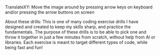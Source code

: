 TranslateXY: Move the image around by pressing arrow keys on keyboard and/or pressing the arrow buttons on screen

About these drills: This is one of many coding exercise drills I have designed and created to keep my skills sharp, and practice the fundamentals. The purpose of these drills is to be able to pick one and throw it together in just a few minutes from scratch, without help from AI or libraries. Each exercise is meant to target different types of code, while being fast and fun!